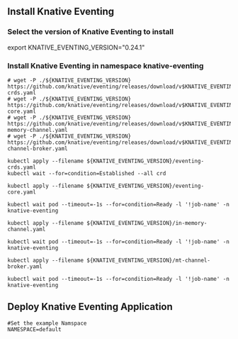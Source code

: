 ## Install Knative Eventing

### Select the version of Knative Eventing to install
export KNATIVE_EVENTING_VERSION="0.24.1"

### Install Knative Eventing in namespace knative-eventing

```
# wget -P ./${KNATIVE_EVENTING_VERSION} https://github.com/knative/eventing/releases/download/v$KNATIVE_EVENTING_VERSION/eventing-crds.yaml
# wget -P ./${KNATIVE_EVENTING_VERSION} https://github.com/knative/eventing/releases/download/v$KNATIVE_EVENTING_VERSION/eventing-core.yaml
# wget -P ./${KNATIVE_EVENTING_VERSION} https://github.com/knative/eventing/releases/download/v$KNATIVE_EVENTING_VERSION/in-memory-channel.yaml
# wget -P ./${KNATIVE_EVENTING_VERSION} https://github.com/knative/eventing/releases/download/v$KNATIVE_EVENTING_VERSION/mt-channel-broker.yaml

kubectl apply --filename ${KNATIVE_EVENTING_VERSION}/eventing-crds.yaml
kubectl wait --for=condition=Established --all crd

kubectl apply --filename ${KNATIVE_EVENTING_VERSION}/eventing-core.yaml

kubectl wait pod --timeout=-1s --for=condition=Ready -l '!job-name' -n knative-eventing

kubectl apply --filename ${KNATIVE_EVENTING_VERSION}/in-memory-channel.yaml

kubectl wait pod --timeout=-1s --for=condition=Ready -l '!job-name' -n knative-eventing

kubectl apply --filename ${KNATIVE_EVENTING_VERSION}/mt-channel-broker.yaml

kubectl wait pod --timeout=-1s --for=condition=Ready -l '!job-name' -n knative-eventing

```

## Deploy Knative Eventing Application

```shell
#Set the example Namspace
NAMESPACE=default


```